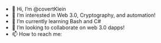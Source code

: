 - 👋 Hi, I’m @covertKlein
- 👀 I’m interested in Web 3.0, Cryptography, and automation!
- 🌱 I’m currently learning Bash and C# 
- 💞️ I’m looking to collaborate on web 3.0 dapps!
- 📫 How to reach me:

<!---
covertKlein/covertKlein is a ✨ special ✨ repository because its `README.md` (this file) appears on your GitHub profile.
You can click the Preview link to take a look at your changes.
--->
